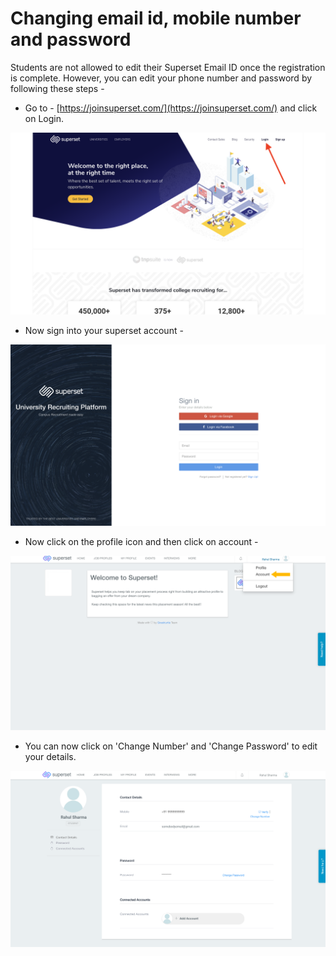 # Changing email id, mobile number and password

Students are not allowed to edit their Superset Email ID once the registration is complete. However, you can edit your phone number and password by following these steps - 

* Go to - [https://joinsuperset.com/](https://joinsuperset.com/) and click on Login.

![](../../.gitbook/assets/image%20%2825%29.png)



* Now sign into your superset account - 

![](../../.gitbook/assets/image%20%284%29.png)

* Now click on the profile icon and then click on account - 

![](../../.gitbook/assets/image%20%2817%29.png)

* You can now click on 'Change Number' and 'Change Password' to edit your details.

![](../../.gitbook/assets/image%20%2871%29.png)



